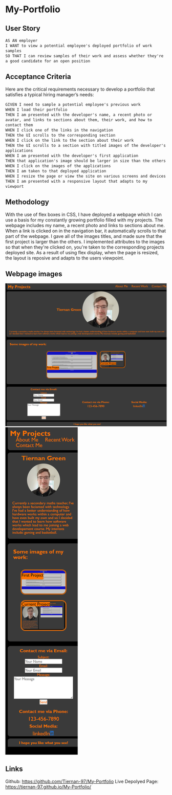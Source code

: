 # My-Portfolio

## User Story

```
AS AN employer
I WANT to view a potential employee's deployed portfolio of work samples
SO THAT I can review samples of their work and assess whether they're a good candidate for an open position
```


## Acceptance Criteria

Here are the critical requirements necessary to develop a portfolio that satisfies a typical hiring manager’s needs:

```
GIVEN I need to sample a potential employee's previous work
WHEN I load their portfolio
THEN I am presented with the developer's name, a recent photo or avatar, and links to sections about them, their work, and how to contact them
WHEN I click one of the links in the navigation
THEN the UI scrolls to the corresponding section
WHEN I click on the link to the section about their work
THEN the UI scrolls to a section with titled images of the developer's applications
WHEN I am presented with the developer's first application
THEN that application's image should be larger in size than the others
WHEN I click on the images of the applications
THEN I am taken to that deployed application
WHEN I resize the page or view the site on various screens and devices
THEN I am presented with a responsive layout that adapts to my viewport
```

## Methodology

With the use of flex boxes in CSS, I have deployed a webpage which I can use a basis for my constantly growing portfolio filled with my projects. The webpage includes my name, a recent photo and links to sections about me. When a link is clicked on in the navigation bar, it automatically scrolls to that part of the webpage. I gave all of the images titles, and made sure that the first project is larger than the others. I implemented attributes to the images so that when they're clicked on, you're taken to the corresponding projects deployed site. As a result of using flex display, when the page is resized, the layout is reposive and adapts to the users viewpoint.

## Webpage images

<img src=./assets/fullscreen.png alt="fullscreen">
<img src=./assets/smallerscreen.png alt="smallerscreen">

## Links

Github: https://github.com/Tiernan-97/My-Portfolio
Live Depolyed Page: https://tiernan-97.github.io/My-Portfolio/
